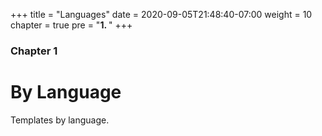 +++
title = "Languages"
date = 2020-09-05T21:48:40-07:00
weight = 10
chapter = true
pre = "<b>1. </b>"
+++

### Chapter 1

# By Language

Templates by language.